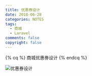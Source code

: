 ```yaml
---
title: 优惠券设计
date: 2018-06-28
categories: NOTES
tags:
  - 商城
  - Laravel
comments: false
copyright: false
---
```

{% cq %}
商城优惠券设计
{% endcq %}
<!-- more -->
![优惠券设计](http://pbkwouw9y.bkt.clouddn.com/coupon-design.jpg)